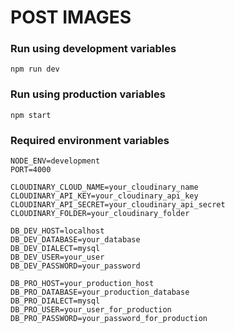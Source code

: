 # POST IMAGES

### Run using development variables

```npm run dev```

### Run using production variables

```npm start```

### Required environment variables

```
NODE_ENV=development
PORT=4000

CLOUDINARY_CLOUD_NAME=your_cloudinary_name
CLOUDINARY_API_KEY=your_cloudinary_api_key
CLOUDINARY_API_SECRET=your_cloudinary_api_secret
CLOUDINARY_FOLDER=your_cloudinary_folder

DB_DEV_HOST=localhost
DB_DEV_DATABASE=your_database
DB_DEV_DIALECT=mysql
DB_DEV_USER=your_user
DB_DEV_PASSWORD=your_password

DB_PRO_HOST=your_production_host
DB_PRO_DATABASE=your_production_database
DB_PRO_DIALECT=mysql
DB_PRO_USER=your_user_for_production
DB_PRO_PASSWORD=your_password_for_production
```
